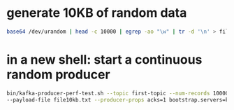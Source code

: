 

# generate 10KB of random data
```bash
base64 /dev/urandom | head -c 10000 | egrep -ao "\w" | tr -d '\n' > file10kb.txt
```

# in a new shell: start a continuous random producer
```bash
bin/kafka-producer-perf-test.sh --topic first-topic --num-records 10000 --throughput 10 \
--payload-file file10kb.txt --producer-props acks=1 bootstrap.servers=kafka1:9092,kafka2:9092,kafka3:9092 --payload-delimiter A
```
